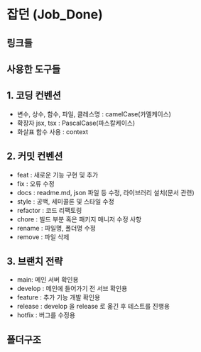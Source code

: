 # 잡던 (Job_Done)

## 링크들

## 사용한 도구들

## 1. 코딩 컨벤션

- 변수, 상수, 함수, 파일, 클레스명
  : camelCase(카멜케이스)
- 확장자 jsx, tsx
  : PascalCase(파스칼케이스)
- 화살표 함수 사용
  : context

## 2. 커밋 컨벤션

- feat : 새로운 기능 구현 및 추가
- fix : 오류 수정
- docs : readme.md, json 파일 등 수정, 라이브러리 설치(문서 관련)
- style : 공백, 세미콜론 및 스타일 수정
- refactor : 코드 리팩토링
- chore : 빌드 부분 혹은 패키지 매니저 수정 사항
- rename : 파일명, 폴더명 수정
- remove : 파일 삭제

## 3. 브랜치 전략

- main: 메인 서버 확인용
- develop : 메인에 들어가기 전 서브 확인용
- feature : 추가 기능 개발 확인용
- release : develop 을 release 로 옮긴 후 테스트를 진행용
- hotfix : 버그를 수정용

## 폴더구조
